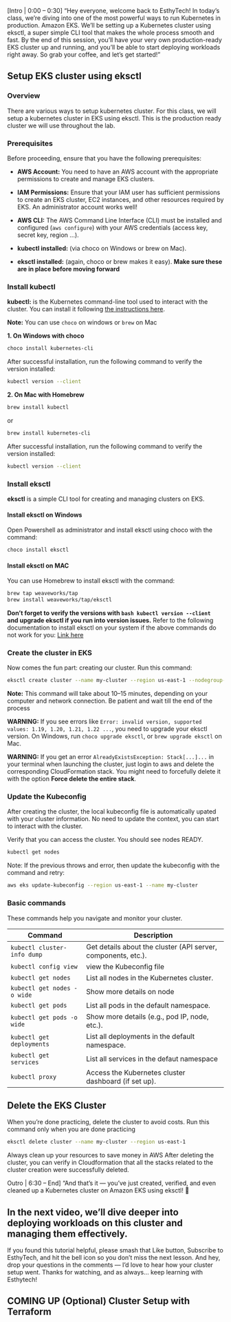 [Intro | 0:00 – 0:30]
“Hey everyone, welcome back to EsthyTech! In today’s class, we’re diving into one of the most powerful ways to run Kubernetes in production. Amazon EKS. We’ll be setting up a Kubernetes cluster using eksctl, a super simple CLI tool that makes the whole process smooth and fast.
By the end of this session, you’ll have your very own production-ready EKS cluster up and running, and you’ll be able to start deploying workloads right away. So grab your coffee, and let’s get started!”

## Setup EKS cluster using eksctl
### Overview
There are various ways to setup kubernetes cluster. For this class, we will setup a kubernetes cluster in EKS using eksctl.
This is the production ready cluster we will use throughout the lab.

### Prerequisites
Before proceeding, ensure that you have the following prerequisites:

- **AWS Account:** You need to have an AWS account with the appropriate permissions to create and manage EKS clusters.

- **IAM Permissions:** Ensure that your IAM user has sufficient permissions to create an EKS cluster, EC2 instances, and other resources required by EKS. An administrator account works well!

- **AWS CLI:** The AWS Command Line Interface (CLI) must be installed and configured (`aws configure`) with your AWS credentials (access key, secret key, region ...).
- **kubectl installed:** (via choco on Windows or brew on Mac).

- **eksctl installed:** (again, choco or brew makes it easy).
**Make sure these are in place before moving forward**

### Install kubectl

**kubectl:** is the Kubernetes command-line tool used to interact with the cluster. You can install it following [the instructions here](https://kubernetes.io/docs/tasks/tools/#kubectl).

**Note:** You can use ``choco`` on windows or ``brew`` on Mac

**1. On Windows with choco**
```bash
choco install kubernetes-cli
```

After successful installation, run the following command to verify the version installed:
```bash
kubectl version --client
```

**2. On Mac with Homebrew**

```bash
brew install kubectl
```
or
```bash
brew install kubernetes-cli
```
After successful installation, run the following command to verify the version installed:
```bash
kubectl version --client
```

### Install eksctl

**eksctl** is a simple CLI tool for creating and managing clusters on EKS.
#### Install eksctl on Windows
Open Powershell as administrator and install eksctl using choco with the command:
```bash
choco install eksctl
```

#### Install eksctl on MAC
You can use Homebrew to install eksctl with the command:
 ```bash
brew tap weaveworks/tap
brew install weaveworks/tap/eksctl
```
**Don’t forget to verify the versions with ```bash kubectl version --client ``` and upgrade eksctl if you run into version issues.**
Refer to the following documentation to install eksctl on your system if the above commands do not work for you: [Link here](https://eksctl.io/installation/)

### Create the cluster in EKS

Now comes the fun part: creating our cluster. Run this command:
```bash
eksctl create cluster --name my-cluster --region us-east-1 --nodegroup-name my-nodes --node-type t3.small --nodes 2 --nodes-min 1 --nodes-max 2
```
**Note:** This command will take about 10–15 minutes, depending on your computer and network connection. Be patient and wait till the end of the process

 **WARNING:** If you see errors like `Error: invalid version, supported values: 1.19, 1.20, 1.21, 1.22 ...`, you need to upgrade your eksctl version. On Windows, run `choco upgrade eksctl`, or `brew upgrade eksctl` on Mac.

 **WARNING:** If you get an error `AlreadyExistsException: Stack[...]...` in your terminal when launching the cluster, just login to aws and delete the corresponding CloudFormation stack. You might need to forcefully delete it with the option **Force delete the entire stack**.

### Update the Kubeconfig

After creating the cluster, the local kubeconfig file is automatically upated with your cluster information. No need to update the context, you can start to interact with the cluster.

Verify that you can access the cluster. You should see nodes READY.
```bash
kubectl get nodes
```

Note: If the previous throws and error, then update the kubeconfig with the command and retry:

```bash
aws eks update-kubeconfig --region us-east-1 --name my-cluster
```

### Basic commands
These commands help you navigate and monitor your cluster.

| **Command**                                      | **Description**                                                                 |
|--------------------------------------------------|---------------------------------------------------------------------------------|
| `kubectl cluster-info dump`                      | Get details about the cluster (API server, components, etc.).                   |
| `kubectl config view`                            | view the Kubeconfig file                   |
| `kubectl get nodes`                              | List all nodes in the Kubernetes cluster.                                       |
| `kubectl get nodes -o wide`                      | Show more details on node                                  |
| `kubectl get pods`                               | List all pods in the default namespace.                                        |
| `kubectl get pods -o wide`                       | Show more details (e.g., pod IP, node, etc.).                                   |
| `kubectl get deployments`                        | List all deployments in the default namespace.                                  |
| `kubectl get services`                           | List all services in the defaut namespace                                            |
| `kubectl proxy`                                  | Access the Kubernetes cluster dashboard (if set up).                            |

## Delete the EKS Cluster

When you’re done practicing, delete the cluster to avoid costs. Run this command only when you are done practicing 
```bash
eksctl delete cluster --name my-cluster --region us-east-1
```
Always clean up your resources to save money in AWS
After deleting the cluster, you can verify in Cloudformation that all the stacks related to the cluster creation were successfully deleted.

Outro | 6:30 – End]
“And that’s it — you’ve just created, verified, and even cleaned up a Kubernetes cluster on Amazon EKS using eksctl! 🎉

## In the next video, we’ll dive deeper into deploying workloads on this cluster and managing them effectively.
If you found this tutorial helpful, please smash that Like button, Subscribe to EsthyTech, and hit the bell icon so you don’t miss the next lesson. And hey, drop your questions in the comments — I’d love to hear how your cluster setup went.
Thanks for watching, and as always… keep learning with Esthytech!


## COMING UP (Optional) Cluster Setup with Terraform



